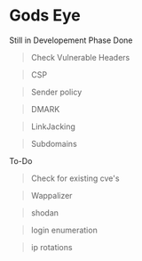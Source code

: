 # Gods Eye

Still in Developement Phase
Done
  >Check Vulnerable Headers
  
  >CSP
  
  >Sender policy
  
  >DMARK
  
  >LinkJacking
  
  >Subdomains

To-Do
  >Check for existing cve's
 
  >Wappalizer
  
  >shodan
  
  >login enumeration
  
  >ip rotations
